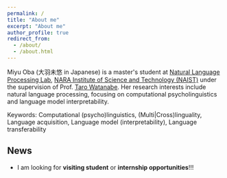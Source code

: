 ```yaml
---
permalink: /
title: "About me"
excerpt: "About me"
author_profile: true
redirect_from: 
  - /about/
  - /about.html
---
```


Miyu Oba (大羽未悠 in Japanese) is a master's student at [Natural Language Processing Lab](https://nlp.naist.jp/en/), [NARA Institute of Science and Technology (NAIST)](http://www.naist.jp/en/) under the supervision of Prof. [Taro Watanabe](https://sites.google.com/site/tarowtnb/). Her research interests include natural language processing, focusing on computational psycholinguistics and language model interpretability.

Keywords: Computational \(psycho\)linguistics, \(Multi\|Cross\)linguality, Language acquisition, Language model \(interpretability\), Language transferability

## News
- I am looking for **visiting student** or **internship opportunities**!!!